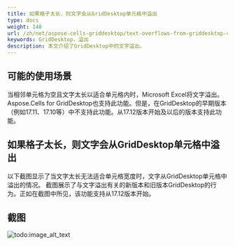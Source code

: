 ```yaml
---
title: 如果格子太长，则文字会从GridDesktop单元格中溢出
type: docs
weight: 140
url: /zh/net/aspose-cells-griddesktop/text-overflows-from-griddesktop-cell-if-it-is-too-long/
keywords: GridDesktop，溢出
description: 本文介绍了GridDesktop中的文字溢出。
---
```


## **可能的使用场景**
当相邻单元格为空且文字太长以适合单元格内时，Microsoft Excel将文字溢出。 Aspose.Cells for GridDesktop也支持此功能。但是，在GridDesktop的早期版本（例如17.11、17.10等）中不支持此功能。从17.12版本开始及以后的版本支持此功能。
## **如果格子太长，则文字会从GridDesktop单元格中溢出**
以下截图显示了当文字太长无法适合单元格宽度时，文字从GridDesktop单元格中溢出的情况。 截图展示了与文字溢出有关的新版本和旧版本GridDesktop的行为。正如在截图中所见，该功能支持从17.12版本开始。
## **截图**
![todo:image_alt_text](text-overflows-from-griddesktop-cell-if-it-is-too-long_1.png)
